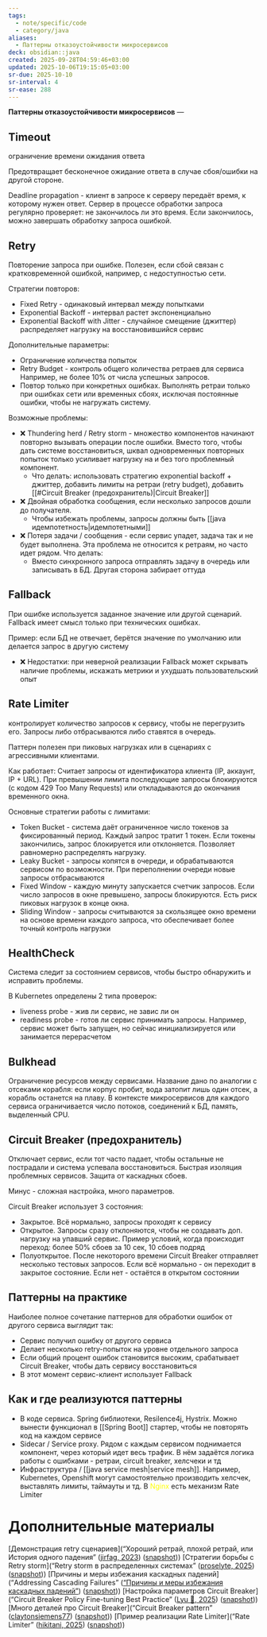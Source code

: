 ```yaml
---
tags:
  - note/specific/code
  - category/java
aliases:
  - Паттерны отказоустойчивости микросервисов
deck: obsidian::java
created: 2025-09-28T04:59:46+03:00
updated: 2025-10-06T19:15:05+03:00
sr-due: 2025-10-10
sr-interval: 4
sr-ease: 288
---
```


**Паттерны отказоустойчивости микросервисов**
—
## Timeout
ограничение времени ожидания ответа

Предотвращает бесконечное ожидание ответа в случае сбоя/ошибки на другой стороне.

Deadline propagation - клиент в запросе к серверу передаёт время, к которому нужен ответ. Сервер в процессе обработки запроса регулярно проверяет: не закончилось ли это время. Если закончилось, можно завершать обработку запроса ошибкой.

## Retry

Повторение запроса при ошибке. Полезен, если сбой связан с кратковременной ошибкой, например, с недоступностью сети.

Стратегии повторов:
- Fixed Retry - одинаковый интервал между попытками
- Exponential Backoff - интервал растет экспоненциально
- Exponential Backoff with Jitter - случайное смещение (джиттер) распределяет нагрузку на восстановившийся сервис

Дополнительные параметры:
- Ограничение количества попыток
- Retry Budget - контроль общего количества ретраев для сервиса Например, не более 10% от числа успешных запросов.
- Повтор только при конкретных ошибках. Выполнять ретраи только при ошибках сети или временных сбоях, исключая постоянные ошибки, чтобы не нагружать систему.

Возможные проблемы:
- ❌ Thundering herd / Retry storm - множество компонентов начинают повторно вызывать операции после ошибки. Вместо того, чтобы дать системе восстановиться, шквал одновременных повторных попыток только усиливает нагрузку на и без того проблемный компонент.
	- Что делать: использовать стратегию exponential backoff + джиттер, добавить лимиты на ретраи (retry budget), добавить [[#Circuit Breaker (предохранитель)|Circuit Breaker]]
- ❌ Двойная обработка сообщения, если несколько запросов дошли до получателя.
	- Чтобы избежать проблемы, запросы должны быть [[java идемпотетность|идемпотетными]]
- ❌ Потеря задачи / сообщения - если сервис упадет, задача так и не будет выполнена. Эта проблема не относится к ретраям, но часто идет рядом. Что делать:
	- Вместо синхронного запроса отправлять задачу в очередь или записывать в БД. Другая сторона забирает оттуда

## Fallback

При ошибке используется заданное значение или другой сценарий. Fallback имеет смысл только при технических ошибках.

Пример: если БД не отвечает, берётся значение по умолчанию или делается запрос в другую систему

- ❌ Недостатки: при неверной реализации Fallback может скрывать наличие проблемы, искажать метрики и ухудшать пользовательский опыт

## Rate Limiter
контролирует количество запросов к сервису, чтобы не перегрузить его. Запросы либо отбрасываются либо ставятся в очередь.

Паттерн полезен при пиковых нагрузках или в сценариях с агрессивными клиентами.

Как работает: Считает запросы от идентификатора клиента (IP, аккаунт, IP + URL). При превышении лимита последующие запросы блокируются (с кодом 429 Too Many Requests) или откладываются до окончания временного окна.

Основные стратегии работы с лимитами:
- Token Bucket - система даёт ограниченное число токенов за фиксированный период. Каждый запрос тратит 1 токен. Если токены закончились, запрос блокируется или отклоняется. Позволяет равномерно распределять нагрузку.
- Leaky Bucket - запросы копятся в очереди, и обрабатываются сервисом по возможности. При переполнении очереди новые запросы отбрасываются
- Fixed Window - каждую минуту запускается счетчик запросов. Если число запросов в окне превышено, запросы блокируются. Есть риск пиковых нагрузок в конце окна.
- Sliding Window - запросы считываются за скользящее окно времени на основе времени каждого запроса, что обеспечивает более точный контроль нагрузки

## HealthCheck

Система следит за состоянием сервисов, чтобы быстро обнаружить и исправить проблемы.

В Kubernetes определены 2 типа проверок:
- liveness probe - жив ли сервис, не завис ли он
- readiness probe - готов ли сервис принимать запросы. Например, сервис может быть запущен, но сейчас инициализируется или занимается перерасчетом

## Bulkhead

Ограничение ресурсов между сервисами. Название дано по аналогии с отсеками корабля: если корпус пробит, вода затопит лишь один отсек, а корабль останется на плаву. В контексте микросервисов для каждого сервиса ограничивается число потоков, соединений к БД, память, выделенный CPU.

## Circuit Breaker (предохранитель)

Отключает сервис, если тот часто падает, чтобы остальные не пострадали и система успевала восстановиться. Быстрая изоляция проблемных сервисов. Защита от каскадных сбоев.

Минус - сложная настройка, много параметров.

Circuit Breaker использует 3 состояния:
- Закрытое. Всё нормально, запросы проходят к сервису
- Открытое. Запросы сразу отклоняются, чтобы не создавать доп. нагрузку на упавший сервис. Пример условий, когда происходит переход: более 50% сбоев за 10 сек, 10 сбоев подряд
- Полуоткрытое. После некоторого времени Circuit Breaker отправляет несколько тестовых запросов. Если всё нормально - он переходит в закрытое состояние. Если нет - остаётся в открытом состоянии

## Паттерны на практике

Наиболее полное сочетание паттернов для обработки ошибок от другого сервиса выглядит так:
- Сервис получил ошибку от другого сервиса
- Делает несколько retry-попыток на уровне отдельного запроса
- Если общий процент ошибок становится высоким, срабатывает Circuit Breaker, чтобы дать сервису восстановиться
- В этот момент сервис-клиент использует Fallback

## Как и где реализуются паттерны

- В коде сервиса. Spring библиотеки, Resilence4j, Hystrix. Можно вынести функционал в [[Spring Boot]] стартер, чтобы не повторять код на каждом сервисе
- Sidecar / Service proxy. Рядом с каждым сервисом поднимается компонент, через который идет весь трафик. В нём задаётся логика работы с ошибками - ретраи, circuit breaker, хелсчеки и тд
- Инфраструктура / [[java service mesh|service mesh]]. Например, Kubernetes, Openshift могут самостоятельно производить хелсчек, выставлять лимиты, таймауты и тд. В <font color="#ffff00">Nginx</font> есть механизм Rate Limiter

# Дополнительные материалы

[Демонстрация retry сценариев](“Хороший ретрай, плохой ретрай, или История одного падения” ([jirfag, 2023](zotero://select/library/items/GW5MFPB4)) ([snapshot](zotero://open-pdf/library/items/IH38T597?sel=h1%20%3E%20span&annotation=UTEIA2UR)))
[Стратегии борьбы с Retry storm](“Retry storm в распределенных системах” ([proselyte, 2025](zotero://select/library/items/5XCMPRAB)) ([snapshot](zotero://open-pdf/library/items/HA9V932F?sel=h1&annotation=CAJ7XIYN)))
[Причины и меры избежания каскадных падений](“Addressing Cascading Failures” ([“Причины и меры избежания каскадных падений”](zotero://select/library/items/RJ5VK4IG)) ([snapshot](zotero://open-pdf/library/items/B3LX8M3L?sel=%23addressing-cascading-failures&annotation=AJKXY4P9)))
[Настройка параметров Circuit Breaker](“Circuit Breaker Policy Fine-tuning Best Practice” ([Lyu 🚀, 2025](zotero://select/library/items/UTIJ56X3)) ([snapshot](zotero://open-pdf/library/items/3TMWDBZK?sel=h1&annotation=KVK8NRW5)))
[Много деталей про Circuit Breaker](“Circuit Breaker pattern” ([claytonsiemens77](zotero://select/library/items/QF2UENP7)) ([snapshot](zotero://open-pdf/library/items/ZJL42TBI?sel=%23circuit-breaker-pattern&annotation=BMXHHNG7)))
[Пример реализации Rate Limiter](“Rate Limiter” ([hikitani, 2025](zotero://select/library/items/MRXJ5WMZ)) ([snapshot](zotero://open-pdf/library/items/WWQB4H6V?sel=h1%20%3E%20span&annotation=FZS4DX2P)))
